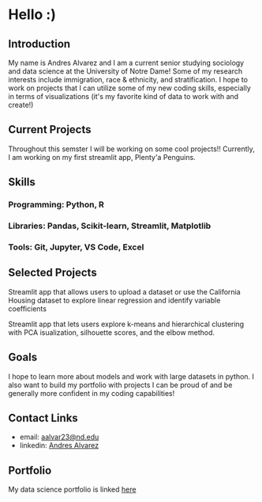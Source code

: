 
# Hello :)
## Introduction
My name is Andres Alvarez and I am a current senior studying sociology and data science at the University of Notre Dame! Some of my research interests include immigration, race & ethnicity, and stratification. I hope to work on projects that I can utilize some of my new coding skills, especially in terms of visualizations (it's my favorite kind of data to work with and create!)

## Current Projects 
Throughout this semster I will be working on some cool projects!! Currently, I am working on my first streamlit app, Plenty'a Penguins.

## Skills 
### Programming: Python, R
### Libraries: Pandas, Scikit-learn, Streamlit, Matplotlib
### Tools: Git, Jupyter, VS Code, Excel

## Selected Projects

Streamlit app that allows users to upload a dataset or use the California Housing dataset to explore linear regression and identify variable coefficients

Streamlit app that lets users explore k-means and hierarchical clustering with PCA isualization, silhouette scores, and the elbow method. 

## Goals  
I hope to learn more about models and work with large datasets in python. I also want to build my portfolio with projects I can be proud of and be generally more confident in my coding capabilities! 

## Contact Links
* email: aalvar23@nd.edu
* linkedin: [Andres Alvarez](https://www.linkedin.com/in/andres-alvarez-241a2a306/)

## Portfolio  
My data science portfolio is linked [here](https://github.com/aalvar23nd/Alvarez-Data-Science-Portfolio/tree/main#alvarez-data-science-portfolio)
